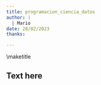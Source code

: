 ```yaml
---
title: programacion_ciencia_datos
author: |
  | Mario
date: 28/02/2023
thanks:

---
```


\maketitle

## Text here
